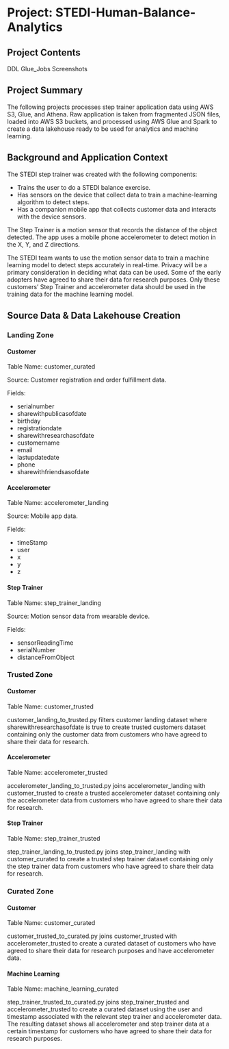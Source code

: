 # Project: STEDI-Human-Balance-Analytics

## Project Contents

DDL
Glue_Jobs
Screenshots

## Project Summary

The following projects processes step trainer application data using AWS S3, Glue, and Athena. Raw application is taken from fragmented JSON files, loaded into AWS S3 buckets, and processed using AWS Glue and Spark to create a data lakehouse ready to be used for analytics and machine learning.

## Background and Application Context

The STEDI step trainer was created with the following components:

* Trains the user to do a STEDI balance exercise.
* Has sensors on the device that collect data to train a machine-learning algorithm to detect steps.
* Has a companion mobile app that collects customer data and interacts with the device sensors.

The Step Trainer is a motion sensor that records the distance of the object detected. The app uses a mobile phone accelerometer to detect motion in the X, Y, and Z directions.

The STEDI team wants to use the motion sensor data to train a machine learning model to detect steps accurately in real-time. Privacy will be a primary consideration in deciding what data can be used. Some of the early adopters have agreed to share their data for research purposes. Only these customers’ Step Trainer and accelerometer data should be used in the training data for the machine learning model.

## Source Data & Data Lakehouse Creation

### Landing Zone

#### Customer

Table Name: customer_curated

Source: Customer registration and order fulfillment data.

Fields:
* serialnumber
* sharewithpublicasofdate
* birthday
* registrationdate
* sharewithresearchasofdate
* customername
* email
* lastupdatedate
* phone
* sharewithfriendsasofdate

#### Accelerometer

Table Name: accelerometer_landing

Source: Mobile app data.

Fields:
* timeStamp
* user 
* x
* y
* z

#### Step Trainer

Table Name: step_trainer_landing

Source: Motion sensor data from wearable device.

Fields:
* sensorReadingTime
* serialNumber
* distanceFromObject

### Trusted Zone

#### Customer

Table Name: customer_trusted

customer_landing_to_trusted.py filters customer landing dataset where sharewithresearchasofdate is true to create trusted customers dataset containing only the customer data from customers who have agreed to share their data for research.

#### Accelerometer

Table Name: accelerometer_trusted

accelerometer_landing_to_trusted.py joins accelerometer_landing with customer_trusted to create a trusted accelerometer dataset containing only the accelerometer data from customers who have agreed to share their data for research.

#### Step Trainer

Table Name: step_trainer_trusted

step_trainer_landing_to_trusted.py joins step_trainer_landing with customer_curated to create a trusted step trainer dataset containing only the step trainer data from customers who have agreed to share their data for research.

### Curated Zone

#### Customer

Table Name: customer_curated

customer_trusted_to_curated.py joins customer_trusted with accelerometer_trusted to create a curated dataset of customers who have agreed to share their data for research purposes and have accelerometer data.

#### Machine Learning

Table Name: machine_learning_curated

step_trainer_trusted_to_curated.py joins step_trainer_trusted and accelerometer_trusted to create a curated dataset using the user and timestamp associated with the relevant step trainer and accelerometer data. The resulting dataset shows all accelerometer and step trainer data at a certain timestamp for customers who have agreed to share their data for research purposes.







